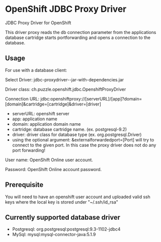OpenShift JDBC Proxy Driver
===========================

JDBC Proxy Driver for OpenShift

This driver proxy reads the db connection parameter from the applications database cartridge starts portforwarding and opens a connection to the database. 

Usage
-----
For use with a database client:

Select Driver: 
jdbc-proxydriver-<version>-jar-with-dependencies.jar

Driver class:
ch.puzzle.openshift.jdbc.OpenshiftProxyDriver

Connection URL:
jdbc:openshiftproxy://[serverURL]/[app]?domain=[domain]&cartridge=[cartridge]&driver=[driver]
* serverURL: openshift server
* app: application name
* domain: application domain name
* cartridge: database cartridge name. (ex. postgresql-9.2)
* driver: driver class for database type (ex. org.postgresql.Driver)
* using the optional argument: &externalforwardedport=[Port] will try to connect to the given port. In this case the proxy driver does not do any port forwarding!

User name:
OpenShift Online user account.

Password:
OpenShift Online account password. 

Prerequisite
------------
You will need to have an openshift user account and uploaded valid ssh keys where the local key is stored under "~/.ssh/id_rsa"

Currently supported database driver
-------------------------
* Postgresql: org.postgresql:postgresql:9.3-1102-jdbc4
* MySql: mysql:mysql-connector-java:5.1.9

